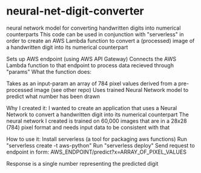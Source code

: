 # neural-net-digit-converter
neural network model for converting handwritten digits into numerical counterparts
This code can be used in conjunction with "serverless" in order to create an AWS Lambda function to convert a (processed) image of a handwritten digit into its numerical counterpart

Sets up AWS endpoint (using AWS API Gateway)
Connects the AWS Lambda function to that endpoint to process data recieved through "params"
What the function does:

Takes as an input-param an array of 784 pixel values derived from a pre-processed image (see other repo)
Uses trained Neural Network model to predict what number has been drawn

Why I created it:
I wanted to create an application that uses a Neural Network to convert a handwritten digit into its numerical counterpart
The neural network I created is trained on 60,000 images that are in a 28x28 (784) pixel format and needs input data to be consistent with that

How to use it:
Install serverless (a tool for packaging aws functions)
Run "serverless create -t aws-python"
Run "serverless deploy"
Send request to endpoint in form: AWS_ENDPOINT/predict?x=ARRAY_OF_PIXEL_VALUES

Response is a single number representing the predicted digit
